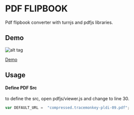 # PDF FLIPBOOK
Pdf flipbook converter with turnjs and pdfjs libraries.

## Demo
![alt tag](http://eray.info/demo/pdf-flipbook/demo-2.gif)

[Demo](http://eray.info/demo/pdf-flipbook)

## Usage

#### Define PDF Src

to define the src, open pdfjs/viewer.js and change to line 30.
```javascript
var DEFAULT_URL =  "compressed.tracemonkey-pldi-09.pdf";
```

 
